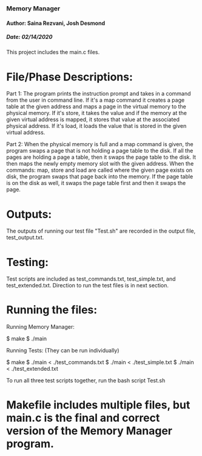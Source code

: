 ### Memory Manager
#### Author: Saina Rezvani, Josh Desmond
##### Date: 02/14/2020

This project includes the main.c files.

# File/Phase Descriptions: 

Part 1: 
The program prints the instruction prompt and takes in a command from the user in command line. If it's a map command it creates a page table at the given address and maps a page in the virtual memory to the physical memory. If it's store, it takes the value and if the memory at the given virtual address is mapped, it stores that value at the associated physical address. If it's load, it loads the value that is stored in the given virtual address. 

Part 2:
When the physical memory is full and a map command is given, the program swaps a page that is not holding a page table to the disk. If all the pages are holding a page a table, then it swaps the page table to the disk. It then maps the newly empty memory slot with the given address. When the commands: map, store and load are called where the given page exists on disk, the program swaps that page back into the memory. If the page table is on the disk as well, it swaps the page table first and then it swaps the page.


# Outputs:

The outputs of running our test file "Test.sh" are recorded in the output file, test_output.txt.


# Testing:

Test scripts are included as test_commands.txt, test_simple.txt, and test_extended.txt. Direction to run the test files is in next section.


# Running the files:

Running Memory Manager:

$ make
$ ./main


Running Tests: (They can be run individually)

$ make
$ ./main < ./test_commands.txt
$ ./main < ./test_simple.txt
$ ./main < ./test_extended.txt

To run all three test scripts together, run the bash script Test.sh


# Makefile includes multiple files, but main.c is the final and correct version of the Memory Manager program.
